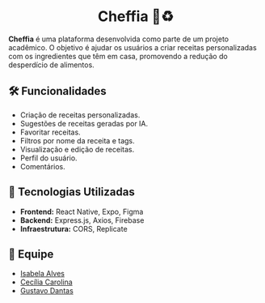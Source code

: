 <h1 align="center">Cheffia 🍳♻️</h1>

<p>
  <strong>Cheffia</strong> é uma plataforma desenvolvida como parte de um projeto acadêmico. O objetivo é ajudar os usuários a criar receitas personalizadas com os ingredientes que têm em casa, promovendo a redução do desperdício de alimentos.
</p>

## 🛠️ Funcionalidades

<ul>
  <li>Criação de receitas personalizadas.</li>
  <li>Sugestões de receitas geradas por IA.</li>
  <li>Favoritar receitas.</li>
  <li>Filtros por nome da receita e tags.</li>
  <li>Visualização e edição de receitas.</li>
  <li>Perfil do usuário.</li>
  <li>Comentários.</li>
</ul>

## 🚀 Tecnologias Utilizadas

<ul>
  <li><strong>Frontend:</strong> React Native, Expo, Figma</li>
  <li><strong>Backend:</strong> Express.js, Axios, Firebase</li>
  <li><strong>Infraestrutura:</strong> CORS, Replicate</li>
  
</ul>

## 👥 Equipe

<ul>
  <li><a href="link_do_perfil">Isabela Alves</a> </li>
  <li><a href="https://github.com/CeciliaCarol">Cecília Carolina</a> </li>
  <li><a href="https://github.com/Pancosta">Gustavo Dantas</a> </li>
</ul>
